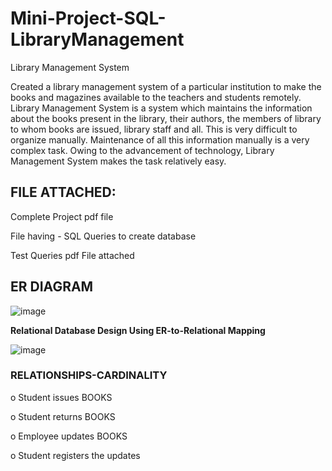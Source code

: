 # Mini-Project-SQL-LibraryManagement
Library Management System

Created a library management system of a particular institution to make the books and magazines available to the teachers and students remotely. Library Management System is a system which maintains the information about the books present in the library, their authors, the members of library to whom books are issued, library staff and all. This is very difficult to organize manually. Maintenance of all this information manually is a very complex task. Owing to the advancement of technology, Library Management System makes the task relatively easy.

## FILE ATTACHED:

Complete Project pdf file

File having - SQL Queries to create database

Test Queries pdf File attached

## ER DIAGRAM

![image](https://user-images.githubusercontent.com/72682683/131119655-518fcbca-2e95-4b43-b46a-60d31878755a.png)

**Relational Database Design Using ER-to-Relational Mapping**

![image](https://user-images.githubusercontent.com/72682683/131119747-d39aadfb-85a1-4eec-b30e-e6d9c926b272.png)


### RELATIONSHIPS-CARDINALITY

o	Student issues BOOKS

o	Student returns BOOKS

o	Employee updates BOOKS

o	Student registers the updates
